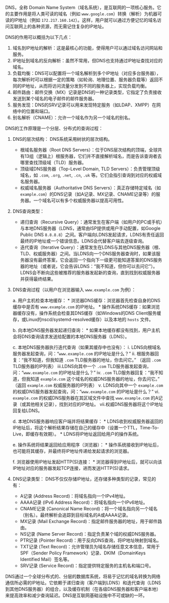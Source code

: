 
DNS，全称 Domain Name System（域名系统），是互联网的一项核心服务。它的主要作用是将人类可读的域名（例如 `www.google.com`）转换（解析）为机器可读的IP地址（例如 `172.217.160.142`）。这样，用户就可以通过方便记忆的域名访问互联网上的各种资源，而无需记住复杂的IP地址。

DNS的作用可以概括为以下几点：

1.  域名到IP地址的解析：这是最核心的功能，使得用户可以通过域名访问网站和服务。
2.  IP地址到域名的反向解析：虽然不常用，但DNS也支持通过IP地址查找对应的域名。
3.  负载均衡：DNS可以配置将一个域名解析到多个IP地址（对应多台服务器），每次解析时可以根据一定的策略（如轮询、地理位置、服务器负载等）返回不同的IP地址，从而将访问流量分发到不同的服务器上，实现负载均衡。
4.  邮件路由：邮件交换（MX）记录是DNS的一种记录类型，它指定了负责接收发送到某个域名的电子邮件的邮件服务器。
5.  服务发现：DNS的SRV记录可以用来发现特定服务（如LDAP、XMPP）在网络中的位置和端口。
6.  别名解析（CNAME）：允许一个域名作为另一个域名的别名。

DNS的工作原理是一个分层、分布式的查询过程：

1.  DNS的层次结构：
    DNS系统采用树状的层次结构。
    *   根域名服务器（Root DNS Servers）：位于DNS层次结构的顶端，全球共有13组（逻辑上）根服务器，它们并不直接解析域名，而是告诉查询者去哪里查找顶级域（TLD）服务器。
    *   顶级域DNS服务器（Top-Level Domain, TLD Servers）：负责管理顶级域名，如 `.com`, `.org`, `.net`, `.cn`, `.uk` 等。它们会指引查询到对应的权威域名服务器。
    *   权威域名服务器（Authoritative DNS Servers）：真正存储特定域名（如 `example.com`）的DNS记录（如A记录、MX记录、CNAME记录等）的服务器。一个域名可以有多个权威服务器以提高可用性。

2.  DNS查询类型：
    *   递归查询（Recursive Query）：通常发生在客户端（如用户的PC或手机）与本地DNS服务器（LDNS，通常由ISP提供或用户手动配置，如Google Public DNS `8.8.8.8`）之间。客户端向LDNS发起请求，LDNS有责任返回最终的IP地址或一个错误信息。LDNS会代替客户端去逐级查询。
    *   迭代查询（Iterative Query）：通常发生在LDNS与其他DNS服务器（根、TLD、权威服务器）之间。当LDNS向一个DNS服务器查询时，如果该服务器没有最终答案，它会返回一个指向下一级更可能知道答案的DNS服务器的地址（或者说，它会告诉LDNS：“我不知道，但你可以去问它”）。LDNS会不断向这些被推荐的服务器发起新的查询，直到找到权威服务器并获得最终结果。

3.  DNS查询过程（以用户在浏览器输入 `www.example.com` 为例）：

    a.  用户主机检查本地缓存：
        *   浏览器DNS缓存：浏览器首先检查自身的DNS缓存中是否有 `www.example.com` 的IP地址。
        *   操作系统DNS缓存：如果浏览器缓存没有，操作系统会检查其DNS缓存（如Windows的DNS Client服务缓存，或Linux的nscd/systemd-resolved缓存）以及本地的 `hosts` 文件。

    b.  向本地DNS服务器发起递归查询：
        *   如果本地缓存都没有找到，用户主机会将DNS查询请求发送给配置的本地DNS服务器（LDNS）。

    c.  本地DNS服务器执行迭代查询（如果其缓存中也没有）：
        i.  LDNS向根域名服务器发起查询，问：“`www.example.com` 的IP地址是什么？”
        ii. 根服务器回复：“我不知道，但我知道 `.com` TLD服务器的地址，你去问它。” （返回 `.com` TLD服务器的IP列表）
        iii.LDNS向其中一个 `.com` TLD服务器发起查询，问：“`www.example.com` 的IP地址是什么？”
        iv. `.com` TLD服务器回复：“我不知道，但我知道 `example.com` 这个域名的权威DNS服务器的地址，你去问它。” （返回 `example.com` 权威服务器的IP列表）
        v.  LDNS向其中一个 `example.com` 的权威DNS服务器发起查询，问：“`www.example.com` 的IP地址是什么？”
        vi. `example.com` 的权威DNS服务器在其区域文件中查找 `www.example.com` 的A记录（或其他相关记录），找到对应的IP地址。
        vii.权威DNS服务器将这个IP地址回复给LDNS。

    d.  本地DNS服务器响应客户端并将结果缓存：
        *   LDNS收到权威服务器返回的IP地址后，将这个解析结果存储在自己的缓存中（设置一个TTL，Time-To-Live，即缓存有效期）。
        *   LDNS将IP地址返回给用户的操作系统。

    e.  操作系统将结果返回给应用程序（浏览器）：
        *   操作系统接收到IP地址后，也可能将其缓存，并最终将IP地址传递给发起请求的浏览器。

    f.  浏览器使用IP地址发起HTTP(S)连接：
        *   浏览器得到IP地址后，就可以向该IP地址对应的服务器发起TCP连接，进而发送HTTP(S)请求。

4.  DNS记录类型：
    DNS不仅仅存储IP地址，还存储多种类型的记录，常见的有：
    *   A记录 (Address Record)：将域名指向一个IPv4地址。
    *   AAAA记录 (IPv6 Address Record)：将域名指向一个IPv6地址。
    *   CNAME记录 (Canonical Name Record)：将一个域名指向另一个域名（别名）。最终解析会追踪到目标域名的A或AAAA记录。
    *   MX记录 (Mail Exchange Record)：指定邮件服务器的地址，用于邮件路由。
    *   NS记录 (Name Server Record)：指定负责某个域的权威DNS服务器。
    *   PTR记录 (Pointer Record)：用于反向DNS查询，将IP地址映射到域名。
    *   TXT记录 (Text Record)：允许管理员为域名存储任意文本信息，常用于SPF（Sender Policy Framework）记录、DKIM（DomainKeys Identified Mail）签名等。
    *   SRV记录 (Service Record)：指定提供特定服务的主机名和端口号。

DNS通过一个全球分布式的、分层的数据库系统，将易于记忆的域名转换为网络通信所必需的IP地址。它依赖于递归查询（客户端到LDNS）和迭代查询（LDNS到其他DNS服务器）的组合，以及缓存机制（在各级DNS服务器和客户端本地）来提高效率和减少查询延迟。DNS是互联网基础设施中不可或缺的一环。

